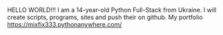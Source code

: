 HELLO WORLD!!! I am a 14-year-old Python Full-Stack from Ukraine. I will create scripts, programs, sites and push their on github.
My portfolio https://mixfix333.pythonanywhere.com/
